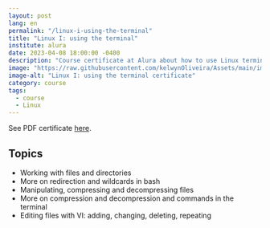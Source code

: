 ```yaml
---
layout: post
lang: en
permalink: "/linux-i-using-the-terminal"
title: "Linux I: using the terminal"
institute: alura
date: 2023-04-08 18:00:00 -0400
description: "Course certificate at Alura about how to use Linux terminal."
image: "https://raw.githubusercontent.com/kelwynOliveira/Assets/main/img/certificates/intensive-courses/alura/courses/linux-i-using-the-terminal/front-en.jpg"
image-alt: "Linux I: using the terminal certificate"
category: course
tags:
  - course
  - Linux
---
```


See PDF certificate <a href="https://docs.google.com/viewer?url=https://raw.githubusercontent.com/kelwynOliveira/Assets/main/PDF/certificates/intensive-courses/{{page.institute}}{{page.permalink}}.pdf" target="_blank">here</a>.

## Topics

- Working with files and directories
- More on redirection and wildcards in bash
- Manipulating, compressing and decompressing files
- More on compression and decompression and commands in the terminal
- Editing files with VI: adding, changing, deleting, repeating
